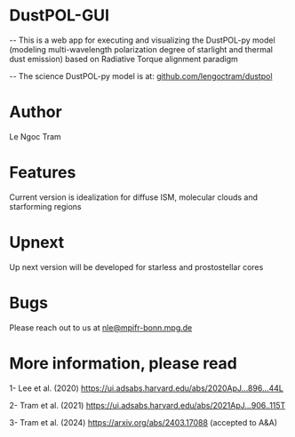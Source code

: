 # DustPOL-GUI

-- This is a web app for executing and visualizing the DustPOL-py model (modeling multi-wavelength polarization degree of starlight and thermal dust emission) 
based on Radiative Torque alignment paradigm

-- The science DustPOL-py model is at: [github.com/lengoctram/dustpol](https://github.com/lengoctram/DustPOL-py)

# Author
Le Ngoc Tram

# Features
Current version is idealization for diffuse ISM, molecular clouds and starforming regions

# Upnext
Up next version will be developed for starless and prostostellar cores

# Bugs
Please reach out to us at nle@mpifr-bonn.mpg.de 

# More information, please read

1- Lee et al. (2020) https://ui.adsabs.harvard.edu/abs/2020ApJ...896...44L

2- Tram et al. (2021) https://ui.adsabs.harvard.edu/abs/2021ApJ...906..115T

3- Tram et al. (2024) https://arxiv.org/abs/2403.17088 (accepted to A&A)
